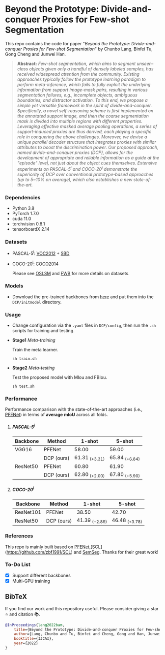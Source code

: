 # Beyond the Prototype: Divide-and-conquer Proxies for Few-shot Segmentation

This repo contains the code for paper "*Beyond the Prototype: Divide-and-conquer Proxies for Few-shot Segmentation*" by Chunbo Lang, Binfei Tu, Gong Cheng and Junwei Han.

> **Abstract:**  *Few-shot segmentation, which aims to segment unseen-class objects given only a handful of densely labeled samples, has received widespread attention from the community. Existing approaches typically follow the prototype learning paradigm to perform meta-inference, which fails to fully exploit the underlying information from support image-mask pairs, resulting in various segmentation failures, e.g., incomplete objects, ambiguous boundaries, and distractor activation. To this end, we propose a simple yet versatile framework in the spirit of divide-and-conquer. Specifically, a novel self-reasoning scheme is first implemented on the annotated support image, and then the coarse segmentation mask is divided into multiple regions with different properties. Leveraging effective masked average pooling operations, a series of support-induced proxies are thus derived, each playing a specific role in conquering the above challenges. Moreover, we devise a unique parallel decoder structure that integrates proxies with similar attributes to boost the discrimination power. Our proposed approach, named divide-and-conquer proxies (DCP), allows for the development of appropriate and reliable information as a guide at the "episode" level, not just about the object cues themselves. Extensive experiments on PASCAL-5<sup>i</sup> and COCO-20<sup>i</sup> demonstrate the superiority of DCP over conventional prototype-based approaches (up to 5~10% on average), which also establishes a new state-of-the-art.*

### Dependencies

- Python 3.8
- PyTorch 1.7.0
- cuda 11.0
- torchvision 0.8.1
- tensorboardX 2.14

### Datasets

- PASCAL-5<sup>i</sup>:  [VOC2012](http://host.robots.ox.ac.uk/pascal/VOC/voc2012/) + [SBD](http://home.bharathh.info/pubs/codes/SBD/download.html)
- COCO-20<sup>i</sup>:  [COCO2014](https://cocodataset.org/#download)

   Please see [OSLSM](https://arxiv.org/abs/1709.03410) and [FWB](https://openaccess.thecvf.com/content_ICCV_2019/html/Nguyen_Feature_Weighting_and_Boosting_for_Few-Shot_Segmentation_ICCV_2019_paper.html) for more details on datasets. 

### Models

- Download the pre-trained backbones from [here](https://drive.google.com/file/d/1AQcvMHHpURZM67MMgV-S3T0Kz-h2q7FR/view?usp=sharing) and put them into the `DCP/initmodel` directory. 

### Usage

- Change configuration via the `.yaml` files in `DCP/config`, then run the `.sh` scripts for training and testing.

- **Stage1** *Meta-training*

  Train the meta learner. 

  ```
  sh train.sh
  ```

- **Stage2** *Meta-testing*

  Test the proposed model with MIou and FBIou. 

  ```
  sh test.sh
  ```


### Performance

Performance comparison with the state-of-the-art approaches (i.e., [PFENet](https://github.com/dvlab-research/PFENet)) in terms of **average** **mIoU** across all folds. 

1. ##### PASCAL-5<sup>i</sup>

   | Backbone | Method     | 1-shot                   | 5-shot                   |
   | -------- | ---------- | ------------------------ | ------------------------ |
   | VGG16    | PFENet     | 58.00                    | 59.00                    |
   |          | DCP (ours) | 61.31 <sub>(+3.31)</sub> | 65.84 <sub>(+6.84)</sub> |
   | ResNet50 | PFENet     | 60.80                    | 61.90                    |
   |          | DCP (ours) | 62.80 <sub>(+2.00)</sub> | 67.80 <sub>(+5.90)</sub> |

2. ##### COCO-20<sup>i</sup>

   | Backbone  | Method     | 1-shot                   | 5-shot                   |
   | --------- | ---------- | ------------------------ | ------------------------ |
   | ResNet101 | PFENet     | 38.50                    | 42.70                    |
   | ResNet50  | DCP (ours) | 41.39 <sub>(+2.89)</sub> | 46.48 <sub>(+3.78)</sub> |

### References

This repo is mainly built based on [PFENet](https://github.com/dvlab-research/PFENet),[SCL] (https://github.com/zbf1991/SCL) and [SemSeg](https://github.com/hszhao/semseg). Thanks for their great work!

### To-Do List

- [x] Support different backbones
- [x] Multi-GPU training

## BibTeX

If you find our work and this repository useful. Please consider giving a star :star: and citation &#x1F4DA;.

```bibtex
@InProceedings{lang2022bam,
    title={Beyond the Prototype: Divide-and-conquer Proxies for Few-shot Segmentation},
    author={Lang, Chunbo and Tu, Binfei and Cheng, Gong and Han, Junwei},
    booktitle={IJCAI},
    year={2022}
}
```
